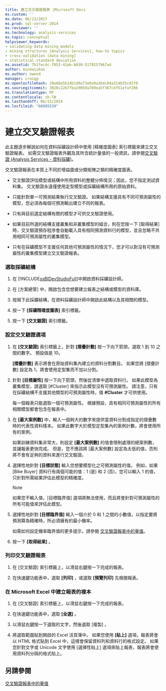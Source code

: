 ```yaml
---
title: 建立交叉驗證報表 |Microsoft Docs
ms.custom: ''
ms.date: 06/13/2017
ms.prod: sql-server-2014
ms.reviewer: ''
ms.technology: analysis-services
ms.topic: conceptual
helpviewer_keywords:
- validating data mining models
- mining structures [Analysis Services], how-to topics
- cross-validation [data mining]
- statistical standard deviation
ms.assetid: 7b1fec4c-7053-41eb-b030-5179257967a4
author: minewiskan
ms.author: owend
manager: craigg
ms.openlocfilehash: 29a60a5b14b1d9a73e0a9a1bdc84a314b55cd1f0
ms.sourcegitcommit: 3026c22b7fba19059a769ea5f367c4f51efaf286
ms.translationtype: MT
ms.contentlocale: zh-TW
ms.lasthandoff: 06/15/2019
ms.locfileid: "66085530"
---
```

# <a name="create-a-cross-validation-report"></a>建立交叉驗證報表
  此主題逐步解說如何在資料採礦設計師中使用 [精確度圖表] 索引標籤來建立交叉驗證報表。 如需交叉驗證報表外觀及其所含統計量值的一般資訊，請參閱[交叉驗證 &#40;Analysis Services - 資料採礦&#41;](cross-validation-analysis-services-data-mining.md)。  
  
 交叉驗證報表在本質上不同於增益圖或分類矩陣之類的精確度圖表。  
  
-   交叉驗證評估模型或結構中所用資料的整體分佈情況；因此，您不指定測試資料集。 交叉驗證永遠僅使用定型模型或採礦結構所用的原始資料。  
  
-   只能針對單一可預測結果執行交叉驗證。 如果結構支援具有不同可預測屬性的模型，您必須為每個可預測輸出建立不同的報表。  
  
-   只有與目前選定結構有關的模型才可供交叉驗證使用。  
  
-   如果目前所選的結構支援叢集和非叢集模型的組合，則在您按一下 [取得結果]  時，交叉驗證預存程序會自動載入具有相同預測資料行的模型，並且忽略不共用相同可預測屬性的叢集模型。  
  
-   只有在採礦模型不支援任何其他可預測屬性的情況下，您才可以對沒有可預測屬性的叢集模型建立交叉驗證報表。  
  
### <a name="select-a-mining-structure"></a>選取採礦結構  
  
1.  在 [!INCLUDE[ssBIDevStudioFull](../../includes/ssbidevstudiofull-md.md)]中開啟資料採礦設計師。  
  
2.  在 [方案總管] 中，開啟包含您想要建立報表之結構或模型的資料庫。  
  
3.  按兩下此採礦結構，在資料採礦設計師中開啟此結構以及其相關的模型。  
  
4.  按一下 **[採礦精確度圖表]** 索引標籤。  
  
5.  按一下 **[交叉驗證]** 索引標籤。  
  
### <a name="set-cross-validation-options"></a>設定交叉驗證選項  
  
1.  在 **[交叉驗證]** 索引標籤上，針對 **[摺疊計數]** 按一下向下箭頭，選取 1 到 10 之間的數字。 預設值是 10。  
  
     **[摺疊計數]** 表示將會在原始資料集內建立的資料分割數目。 如果您將 [摺疊計數] 設定為 1，將會使用定型集而不加以分割。  
  
2.  針對 **[目標屬性]** 按一下向下箭頭，然後從清單中選取資料行。 如果此模型為叢集模型，請選取 [#Cluster]  來指示此模型沒有可預測屬性。 請注意，只有在採礦結構不支援其他類型的可預測屬性時，值 **#Cluster** 才可供使用。  
  
     每一個報表只能選取一個可預測屬性。 根據預設，具有相同可預測屬性的所有相關模型都會包含在報表中。  
  
3.  在 **[最大案例數]** 中，輸入一個夠大的數字來提供當資料分割成指定的摺疊數時的代表性資料樣本。 如果此數字大於模型定型集內的案例計數，將會使用所有的案例。  
  
     如果訓練資料集非常大，則設定 **[最大案例數]** 的值會限制處理的總案例數，並讓報表更快完成。 但是，您不應該將 [最大案例數]  設定為太低的值，否則將不會有足夠的資料來進行交叉驗證。  
  
4.  選擇性地針對 **[目標狀態]** 輸入您想要模型化之可預測屬性的值。 例如，如果 [Bike Buyer] 資料行有兩個可能的值：1 (是) 和 2 (否)，您可以輸入 1 的值，只針對所需結果評估此模型的精確度。  
  
    > [!NOTE]  
    >  如果您不輸入值，[目標臨界值]  選項將無法使用，而且將會針對可預測屬性的所有可能值來評估此模型。  
  
5.  選擇性地針對 **[目標臨界值]** 輸入一個介於 0 和 1 之間的小數值，以指定要將預測算為精確時，所必須擁有的最小機率。  
  
     如需如何設定機率臨界值的更多提示，請參閱 [交叉驗證報表中的量值](measures-in-the-cross-validation-report.md)。  
  
6.  按一下 **[取得結果]** 。  
  
### <a name="print-the-cross-validation-report"></a>列印交叉驗證報表  
  
1.  在 [交叉驗證]  索引標籤上，以滑鼠右鍵按一下完成的報表。  
  
2.  在快速鍵功能表中，選取 **[列印]** ，或選取 **[預覽列印]** 先檢閱報表。  
  
### <a name="create-a-copy-of-the-report-in-microsoft-excel"></a>在 Microsoft Excel 中建立報表的複本  
  
1.  在 [交叉驗證]  索引標籤上，以滑鼠右鍵按一下完成的報表。  
  
2.  在快速鍵功能表中，選取 **[全選]** 。  
  
3.  以滑鼠右鍵按一下選取的文字，然後選取 [複製]  。  
  
4.  將選取範圍貼到開啟的 Excel 活頁簿中。 如果您使用 **[貼上]** 選項，報表將會以 HTML 格式貼到 Excel 中，這樣會保留資料列和資料行的格式設定。 如果您針對文字或 Unicode 文字使用 [選擇性貼上]  選項來貼上報表，報表將會使用資料列分隔的格式貼上。  
  
## <a name="see-also"></a>另請參閱  
 [交叉驗證報表中的量值](measures-in-the-cross-validation-report.md)  
  
  
